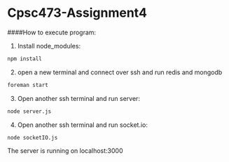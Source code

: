 # Cpsc473-Assignment4
####How to execute program:
1) Install node_modules:
```sh
npm install
```
2) open a new terminal and connect over ssh and run redis and mongodb
```sh
foreman start
```
3) Open another ssh terminal and run server:
```sh
node server.js
```
4) Open another ssh terminal and run socket.io:
```sh
node socketIO.js
```
The server is running on localhost:3000

